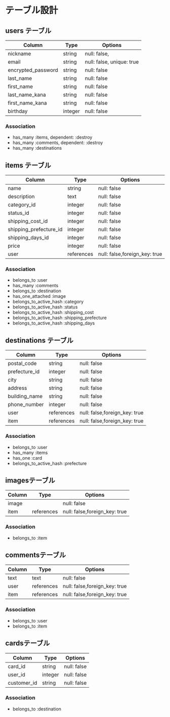 # テーブル設計

## users テーブル

| Column                   | Type       | Options                      |
| ------------------------ | ---------- | ---------------------------- |
| nickname                 | string     | null: false,                 |
| email                    | string     | null: false, unique: true    |
| encrypted_password       | string     | null: false                  |
| last_name                | string     | null: false                  |
| first_name               | string     | null: false                  |
| last_name_kana           | string     | null: false                  |
| first_name_kana          | string     | null: false                  |
| birthday                 | integer    | null: false                  |

### Association

- has_many :items, dependent: :destroy
- has_many :comments, dependent: :destroy
- has_many :destinations

## items テーブル

| Column                   | Type       | Options                       |
| ------------------------ | ---------- | ----------------------------- |
| name                     | string     | null: false                   |
| description              | text       | null: false                   |
| category_id              | integer    | null: false                   |
| status_id                | integer    | null: false                   |
| shipping_cost_id         | integer    | null: false                   |
| shipping_prefecture_id   | integer    | null: false                   |
| shipping_days_id         | integer    | null: false                   |
| price                    | integer    | null: false                   |
| user                     | references | null: false,foreign_key: true |

### Association

- belongs_to :user
- has_many   :comments
- belongs_to :destination
- has_one_attached :image
- belongs_to_active_hash :category
- belongs_to_active_hash :status
- belongs_to_active_hash :shipping_cost
- belongs_to_active_hash :shipping_prefecture
- belongs_to_active_hash :shipping_days

## destinations テーブル

| Column                   | Type       | Options                       |
| ------------------------ | ---------- | ----------------------------- |
| postal_code              | string     | null: false                   |
| prefecture_id            | integer    | null: false                   |
| city                     | string     | null: false                   |
| address                  | string     | null: false                   |
| building_name            | string     | null: false                   |
| phone_number             | integer    | null: false                   |
| user                     | references | null: false,foreign_key: true |
| item                     | references | null: false,foreign_key: true |

### Association

- belongs_to :user
- has_many :items
- has_one :card
- belongs_to_active_hash :prefecture

## imagesテーブル

| Column                   | Type       | Options                       |
| ------------------------ | ---------- | ----------------------------- |
| image                    |            | null: false                   |
| item                     | references | null: false,foreign_key: true |

### Association

- belongs_to :item

## commentsテーブル

| Column                   | Type       | Options                       |
| ------------------------ | ---------- | ----------------------------- |
| text                     | text       | null: false                   |
| user                     | references | null: false,foreign_key: true |
| item                     | references | null: false,foreign_key: true |

### Association

- belongs_to :user
- belongs_to :item

## cardsテーブル

| Column                   | Type       | Options                       |
| ------------------------ | ---------- | ----------------------------- |
| card_id                  | string     | null: false                   |
| user_id                  | integer    | null: false                   |
| customer_id              | string     | null: false                   |

### Association

- belongs_to :destination